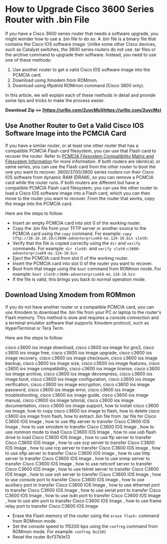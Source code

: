 
 
# How to Upgrade Cisco 3600 Series Router with .bin File
 
If you have a Cisco 3600 series router that needs a software upgrade, you might wonder how to use a .bin file to do so. A .bin file is a binary file that contains the Cisco IOS software image. Unlike some other Cisco devices, such as Catalyst switches, the 3600 series routers do not use .tar files or the archive command to upgrade their software. Instead, you need to use one of these methods:
 
1. Use another router to get a valid Cisco IOS software image into the PCMCIA card.
2. Download using Xmodem from ROMmon.
3. Download using tftpdnld ROMmon command (Cisco 3800 only).

In this article, we will explain each of these methods in detail and provide some tips and tricks to make the process easier.
 
**Download Zip ↔ [https://urllio.com/2uycMs](https://urllio.com/2uycMs)**


  
## Use Another Router to Get a Valid Cisco IOS Software Image into the PCMCIA Card
 
If you have a similar router, or at least one other router that has a compatible PCMCIA Flash card filesystem, you can use that Flash card to recover the router. Refer to [PCMCIA Filesystem Compatibility Matrix and Filesystem Information](https://www.cisco.com/c/en/us/support/docs/routers/3600-series-multiservice-platforms/15080-recovery-c3600.html#pcmcia) for more information. If both routers are identical, or same series, you can use the Flash card from the other router to boot the one you want to recover. 3600/3700/3800 series routers run their Cisco IOS software from dynamic RAM (DRAM), so you can remove a PCMCIA card while the router runs. If both routers are different but have a compatible PCMCIA Flash card filesystem, you can use the other router to load a Cisco IOS software image into a Flash card, which you can then move to the router you want to recover. From the router that works, copy the image into the PCMCIA card.
 
Here are the steps to follow:

- Insert an empty PCMCIA card into slot 0 of the working router.
- Copy the .bin file from your TFTP server or another source to the PCMCIA card using the `copy` command. For example: `copy tftp://10.10.10.10/c3600-adventerprisek9-mz.124-10.bin slot0:`
- Verify that the file is copied correctly using the `dir` and `verify` commands. For example: `dir slot0:` and `verify slot0:c3600-adventerprisek9-mz.124-10.bin`
- Eject the PCMCIA card from slot 0 of the working router.
- Insert the PCMCIA card into slot 0 of the router you want to recover.
- Boot from that image using the `boot` command from ROMmon mode. For example: `boot slot0:c3600-adventerprisek9-mz.124-10.bin`
- If the file is valid, this brings you back to normal operation mode.

## Download Using Xmodem from ROMmon
 
If you do not have another router or a compatible PCMCIA card, you can use Xmodem to download the .bin file from your PC or laptop to the router's Flash memory. This method is slow and requires a console connection and a terminal emulator software that supports Xmodem protocol, such as HyperTerminal or Tera Term.
 
Here are the steps to follow:
 
cisco c3600 ios image download,  cisco c3600 ios image for gns3,  cisco c3600 ios image free,  cisco c3600 ios image upgrade,  cisco c3600 ios image recovery,  cisco c3600 ios image checksum,  cisco c3600 ios image backup,  cisco c3600 ios image size,  cisco c3600 ios image features,  cisco c3600 ios image compatibility,  cisco c3600 ios image license,  cisco c3600 ios image archive,  cisco c3600 ios image decompress,  cisco c3600 ios image boot,  cisco c3600 ios image configuration,  cisco c3600 ios image verification,  cisco c3600 ios image encryption,  cisco c3600 ios image password,  cisco c3600 ios image error,  cisco c3600 ios image troubleshooting,  cisco c3600 ios image guide,  cisco c3600 ios image manual,  cisco c3600 ios image tutorial,  cisco c3600 ios image documentation,  cisco c3600 ios image support,  how to install cisco c3600 ios image,  how to copy cisco c3600 ios image to flash,  how to delete cisco c3600 ios image from flash,  how to extract .bin file from .tar file for Cisco C3600 IOS Image ,  how to use tftp server to transfer Cisco C3600 IOS Image ,  how to use xmodem to transfer Cisco C3600 IOS Image ,  how to use rommon mode to load Cisco C3600 IOS Image ,  how to use usb flash drive to load Cisco C3600 IOS Image ,  how to use ftp server to transfer Cisco C3600 IOS Image ,  how to use scp server to transfer Cisco C3600 IOS Image ,  how to use rcp server to transfer Cisco C3600 IOS Image ,  how to use sftp server to transfer Cisco C3600 IOS Image ,  how to use http server to transfer Cisco C3600 IOS Image ,  how to use snmp server to transfer Cisco C3600 IOS Image ,  how to use netconf server to transfer Cisco C3600 IOS Image ,  how to use telnet server to transfer Cisco C3600 IOS Image ,  how to use ssh server to transfer Cisco C3600 IOS Image ,  how to use console port to transfer Cisco C3600 IOS Image ,  how to use auxiliary port to transfer Cisco C3600 IOS Image ,  how to use ethernet port to transfer Cisco C3600 IOS Image ,  how to use serial port to transfer Cisco C3600 IOS Image ,  how to use isdn port to transfer Cisco C3600 IOS Image ,  how to use atm port to transfer Cisco C3600 IOS Image ,  how to use frame relay port to transfer Cisco C3600 IOS Image

- Erase the Flash memory of the router using the `erase flash:` command from ROMmon mode.
- Set the console speed to 115200 bps using the `confreg` command from ROMmon mode. For example: `confreg 0x2102`
- Reset the router 8cf37b1e13



